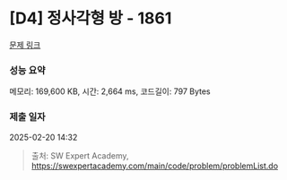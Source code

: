 # [D4] 정사각형 방 - 1861 

[문제 링크](https://swexpertacademy.com/main/code/problem/problemDetail.do?contestProbId=AV5LtJYKDzsDFAXc) 

### 성능 요약

메모리: 169,600 KB, 시간: 2,664 ms, 코드길이: 797 Bytes

### 제출 일자

2025-02-20 14:32



> 출처: SW Expert Academy, https://swexpertacademy.com/main/code/problem/problemList.do
